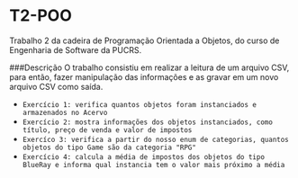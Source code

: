 # T2-POO
Trabalho 2 da cadeira de Programação Orientada a Objetos, do curso de Engenharia de Software da PUCRS.

###Descrição
O trabalho consistiu em realizar a leitura de um arquivo CSV, para então, fazer manipulação das informações e as gravar em um novo arquivo CSV como saída.
- `Exercício 1: verifica quantos objetos foram instanciados e armazenados no Acervo`
- `Exercício 2: mostra informações dos objetos instanciados, como título, preço de venda e valor de impostos`
- `Exercíco 3: verifica a partir do nosso enum de categorias, quantos objetos do tipo Game são da categoria "RPG"`
- `Exercício 4: calcula a média de impostos dos objetos do tipo BlueRay e informa qual instancia tem o valor mais próximo a média`
